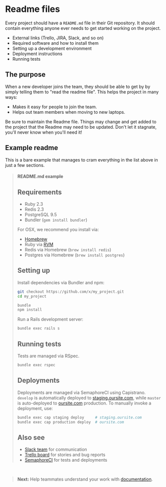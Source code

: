 # Readme files

Every project should have a `README.md` file in their Git repository. It should contain everything anyone ever needs to get started working on the project.

- External links (Trello, JIRA, Slack, and so on)
- Required software and how to install them
- Setting up a development environment
- Deployment instructions
- Running tests

## The purpose

When a new developer joins the team, they should be able to get by by simply telling them to "read the readme file". This helps the project in many ways:

- Makes it easy for people to join the team.
- Helps out team members when moving to new laptops.

Be sure to maintain the Readme file. Things may change and get added to the project that the Readme may need to be updated. Don't let it stagnate, you'll never know when you'll need it!

## Example readme

This is a bare example that manages to cram everything in the list above in just a few sections.

> <h4 class='quote-heading'>README.md example</h4>
>
> ## Requirements
>
> * Ruby 2.3
> * Redis 2.3
> * PostgreSQL 9.5
> * Bundler (`gem install bundler`)
>
> For OSX, we recommend you install via:
>
> * [Homebrew](http://brew.sh/)
> * Ruby via [RVM](https://rvm.io/)
> * Redis via Homebrew (`brew install redis`)
> * Postgres via Homebrew (`brew install postgres`)
>
> ## Setting up
>
> Install dependencies via Bundler and npm:
>
> ```bash
> git checkout https://github.com/x/my_project.git
> cd my_project
>
> bundle
> npm install
> ```
>
> Run a Rails development server:
>
> ```bash
> bundle exec rails s
> ```
>
> ## Running tests
>
> Tests are managed via RSpec.
>
> ```bash
> bundle exec rspec
> ```
>
> ## Deployments
>
> Deployments are managed via SemaphoreCI using Capistrano. `develop` is automatically deployed to [staging.oursite.com](#), while `master` is auto-deployed to [oursite.com](#) production. To manually invoke a deployment, use:
>
> ```bash
> bundle exec cap staging deploy     # staging.oursite.com
> bundle exec cap production deploy  # oursite.com
> ```
>
> ## Also see
>
> * [Slack team](#) for communication
> * [Trello board](#) for stories and bug reports
> * [SemaphoreCI](#) for tests and deployments

<br>

> **Next:** Help teammates understand your work with [documentation](inline_docs.md).
